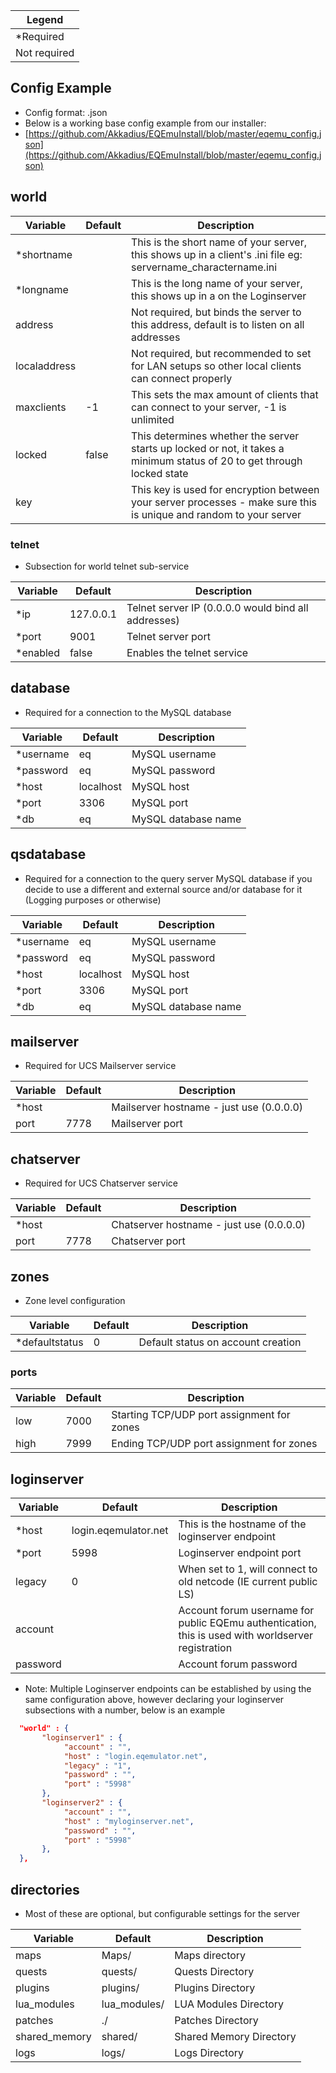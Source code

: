 | Legend  |
|--|
| *Required |
| Not required |

## Config Example

* Config format: .json
* Below is a working base config example from our installer:
* [https://github.com/Akkadius/EQEmuInstall/blob/master/eqemu_config.json](https://github.com/Akkadius/EQEmuInstall/blob/master/eqemu_config.json)

## world

| Variable | Default | Description |
|--|--|--|
| *shortname |  | This is the short name of your server, this shows up in a client's .ini file eg: servername_charactername.ini |
| *longname |  | This is the long name of your server, this shows up in a on the Loginserver |
| address | | Not required, but binds the server to this address, default is to listen on all addresses
| localaddress | | Not required, but recommended to set for LAN setups so other local clients can connect properly
| maxclients | -1 | This sets the max amount of clients that can connect to your server, -1 is unlimited
| locked | false | This determines whether the server starts up locked or not, it takes a minimum status of 20 to get through locked state |
| key | | This key is used for encryption between your server processes - make sure this is unique and random to your server |

### telnet

* Subsection for world telnet sub-service

| Variable | Default | Description |
|--|--|--|
| *ip | 127.0.0.1 | Telnet server IP (0.0.0.0 would bind all addresses) |
| *port | 9001 | Telnet server port |
| *enabled| false | Enables the telnet service |

## database

* Required for a connection to the MySQL database

| Variable | Default | Description |
|--|--|--|
| *username| eq | MySQL username |
| *password| eq | MySQL password |
| *host | localhost | MySQL host |
| *port| 3306 | MySQL port |
| *db | eq | MySQL database name|

## qsdatabase

* Required for a connection to the query server MySQL database if you decide to use a different and external source and/or database for it (Logging purposes or otherwise)

| Variable | Default | Description |
|--|--|--|
| *username| eq | MySQL username |
| *password| eq | MySQL password |
| *host | localhost | MySQL host |
| *port| 3306 | MySQL port |
| *db | eq | MySQL database name|

## mailserver

* Required for UCS Mailserver service

| Variable | Default | Description |
|--|--|--|
| *host|  | Mailserver hostname - just use (0.0.0.0) |
| port| 7778 | Mailserver port |

## chatserver

* Required for UCS Chatserver service

| Variable | Default | Description |
|--|--|--|
| *host|  | Chatserver hostname - just use (0.0.0.0) |
| port| 7778 | Chatserver port |

## zones

* Zone level configuration

| Variable | Default | Description |
|--|--|--|
| *defaultstatus| 0 | Default status on account creation |

### ports
| Variable | Default | Description |
|--|--|--|
| low| 7000 | Starting TCP/UDP port assignment for zones|
| high| 7999 | Ending TCP/UDP port assignment for zones|

## loginserver

| Variable | Default | Description |
|--|--|--|
| *host | login.eqemulator.net | This is the hostname of the loginserver endpoint |
| *port | 5998 | Loginserver endpoint port |
| legacy | 0 | When set to 1, will connect to old netcode (IE current public LS) |
| account |  | Account forum username for public EQEmu authentication, this is used with worldserver registration
| password | | Account forum password  | 

* Note: Multiple Loginserver endpoints can be established by using the same configuration above, however declaring your loginserver subsections with a number, below is an example

```json
  "world" : {
	   "loginserver1" : {
			"account" : "",
			"host" : "login.eqemulator.net",
			"legacy" : "1",
			"password" : "",
			"port" : "5998"
	   },
	   "loginserver2" : {
			"account" : "",
			"host" : "myloginserver.net",
			"password" : "",
			"port" : "5998"
	   },
  },
```

## directories 
* Most of these are optional, but configurable settings for the server

| Variable | Default | Description |
|--|--|--|
| maps| Maps/ | Maps directory |
| quests | quests/  | Quests Directory |
| plugins | plugins/  | Plugins Directory |
| lua_modules | lua_modules/  | LUA Modules Directory |
| patches | ./  | Patches Directory
| shared_memory| shared/  | Shared Memory Directory
| logs | logs/ | Logs Directory



